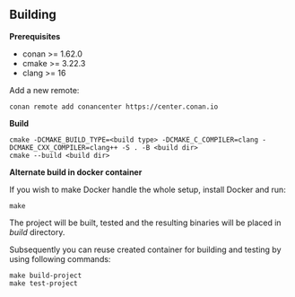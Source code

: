 ## Building

**Prerequisites**
* conan >= 1.62.0
* cmake >= 3.22.3
* clang >= 16

Add a new remote:
```
conan remote add conancenter https://center.conan.io
```

**Build**

```
cmake -DCMAKE_BUILD_TYPE=<build type> -DCMAKE_C_COMPILER=clang -DCMAKE_CXX_COMPILER=clang++ -S . -B <build dir>
cmake --build <build dir>
```


**Alternate build in docker container**

If you wish to make Docker handle the whole setup, install Docker and run:

```
make
```

The project will be built, tested and the resulting binaries will be placed in _build_ directory.

Subsequently you can reuse created container for building and testing by using following commands:

```
make build-project
make test-project
